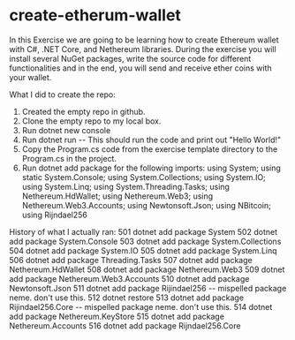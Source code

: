# create-etherum-wallet
In this Exercise we are going to be learning how to create Ethereum wallet with C#, .NET Core, and Nethereum libraries. During the exercise you will install several NuGet packages, write the source code for different functionalities and in the end, you will send and receive ether coins with your wallet.   

What I did to create the repo:
1. Created the empty repo in github.
2. Clone the empty repo to my local box.
3. Run dotnet new console
4. Run dotnet run -- This should run the code and print out "Hello World!"
5. Copy the Program.cs code from the exercise template directory to the Program.cs in the project.
6. Run dotnet add package for the following imports:
using System;
using static System.Console;
using System.Collections;
using System.IO;
using System.Linq;
using System.Threading.Tasks;
using Nethereum.HdWallet;
using Nethereum.Web3;
using Nethereum.Web3.Accounts;
using Newtonsoft.Json;
using NBitcoin;
using Rijndael256

History of what I actually ran:
  501  dotnet add package System
  502  dotnet add package System.Console
  503  dotnet add package System.Collections
  504  dotnet add package System.IO
  505  dotnet add package System.Linq
  506  dotnet add package Threading.Tasks
  507  dotnet add package Nethereum.HdWallet
  508  dotnet add package Nethereum.Web3
  509  dotnet add package Nethereum.Web3.Accounts
  510  dotnet add package Newtonsoft.Json
  511  dotnet add package Rijindael256 -- mispelled package neme.  don't use this.
  512  dotnet restore
  513  dotnet add package Rijindael256.Core -- mispelled package neme.  don't use this.
  514  dotnet add package Nethereum.KeyStore
  515  dotnet add package Nethereum.Accounts
  516  dotnet add package Rijndael256.Core 
